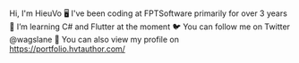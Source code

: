 Hi, I'm HieuVo
🖥️ I've been coding at FPTSoftware primarily for over 3 years
🦀 I’m learning C# and Flutter at the moment
🐦 You can follow me on Twitter @wagslane
🎤 You can also view my profile on https://portfolio.hvtauthor.com/
